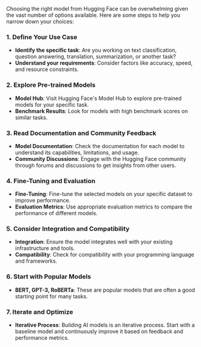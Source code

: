 Choosing the right model from Hugging Face can be overwhelming given the vast number of options available. Here are some steps to help you narrow down your choices:

### 1. **Define Your Use Case**
   - **Identify the specific task**: Are you working on text classification, question answering, translation, summarization, or another task?
   - **Understand your requirements**: Consider factors like accuracy, speed, and resource constraints.

### 2. **Explore Pre-trained Models**
   - **Model Hub**: Visit Hugging Face's Model Hub to explore pre-trained models for your specific task.
   - **Benchmark Results**: Look for models with high benchmark scores on similar tasks.

### 3. **Read Documentation and Community Feedback**
   - **Model Documentation**: Check the documentation for each model to understand its capabilities, limitations, and usage.
   - **Community Discussions**: Engage with the Hugging Face community through forums and discussions to get insights from other users.

### 4. **Fine-Tuning and Evaluation**
   - **Fine-Tuning**: Fine-tune the selected models on your specific dataset to improve performance.
   - **Evaluation Metrics**: Use appropriate evaluation metrics to compare the performance of different models.

### 5. **Consider Integration and Compatibility**
   - **Integration**: Ensure the model integrates well with your existing infrastructure and tools.
   - **Compatibility**: Check for compatibility with your programming language and frameworks.

### 6. **Start with Popular Models**
   - **BERT, GPT-3, RoBERTa**: These are popular models that are often a good starting point for many tasks.

### 7. **Iterate and Optimize**
   - **Iterative Process**: Building AI models is an iterative process. Start with a baseline model and continuously improve it based on feedback and performance metrics.
